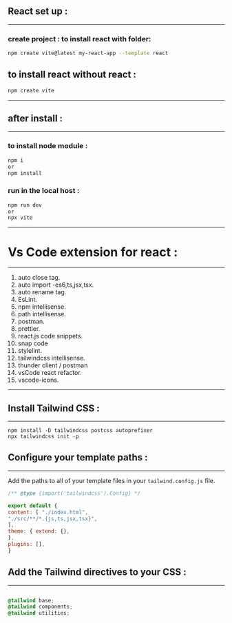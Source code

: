 ## React set up :
---
### create project : to install react  with folder:

```Bash
npm create vite@latest my-react-app --template react
```

## to install react without react :

```Bash
npm create vite
```
---

## after install :
---
### to install node module :
```Bash
npm i
or
npm install
```

### run in the local host :

```Bash
npm run dev
or 
npx vite 
```

---

# Vs Code extension for react :
---

1. auto close tag.
2. auto import -es6,ts,jsx,tsx.
3. auto rename tag.
4. EsLint.
5. npm intellisense.
6. path intellisense.
7. postman.
8. prettier.
9. react.js code snippets.
10. snap code
11. stylelint.
12. tailwindcss intellisense.
13. thunder client / postman
14. vsCode react refactor.
15. vscode-icons.

---

## Install Tailwind CSS :
---
```Tailwind css
npm install -D tailwindcss postcss autoprefixer
npx tailwindcss init -p
```

## Configure your template paths :

---
Add the paths to all of your template files in your `tailwind.config.js` file.

```tailwind.config.js
/** @type {import('tailwindcss').Config} */ 

export default {
content: [ "./index.html",
"./src/**/*.{js,ts,jsx,tsx}",
],
theme: { extend: {}, 
},
plugins: [],
}

```

## Add the Tailwind directives to your CSS :
---
```index.css

@tailwind base;
@tailwind components;
@tailwind utilities;

```
